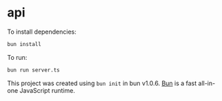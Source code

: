 # api

To install dependencies:

```bash
bun install
```

To run:

```bash
bun run server.ts
```

This project was created using `bun init` in bun v1.0.6. [Bun](https://bun.sh) is a fast all-in-one JavaScript runtime.
